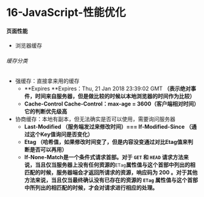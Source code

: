 # 16-JavaScript-性能优化

#### 页面性能

* 浏览器缓存

###### 缓存分类

* 强缓存：直接拿来用的缓存
  * **Expires **Expires：Thu, 21 Jan 2018 23:39:02 GMT **（表示绝对事件，时间来自服务器，但是做比较的时候以本地浏览器的时间作为比较）**
  * **Cache-Control **Cache-Control：max-age = 3600**（客户端相对时间）它的判断优先级高**
* 协商缓存：本地有副本，但无法确实是否可以使用，需要询问服务器
  * **Last-Modified （服务端发过来修改时间）=== If-Modified-Since （通过这个Key值询问是否变化）**
  * **Etag （哈希值，如果修改时间变了，但是内容没变通过对比Etag值来判断是否可以再用）**
  * **If-None-Match是一个条件式请求首部。对于 **`GET`** 和 **`HEAD`** 请求方法来说，当且仅当服务器上没有任何资源的**`ETag`**属性值与这个首部中列出的相匹配的时候，服务器端会才返回所请求的资源，响应码为  200  。对于其他方法来说，当且仅当最终确认没有已存在的资源的  **`ETag`** 属性值与这个首部中所列出的相匹配的时候，才会对请求进行相应的处理。**



